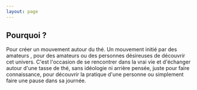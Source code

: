 ```yaml
---
layout: page
---
```


## Pourquoi ?

Pour créer un mouvement autour du thé. Un mouvement initié par des amateurs , pour des amateurs ou des personnes désireuses de découvrir cet univers. C'est l'occasion de se rencontrer dans la vrai vie et d'échanger autour d'une tasse de thé, sans idéologie ni arrière pensée, juste pour faire connaissance, pour découvrir la pratique d'une personne ou simplement faire une pause dans sa journée.
